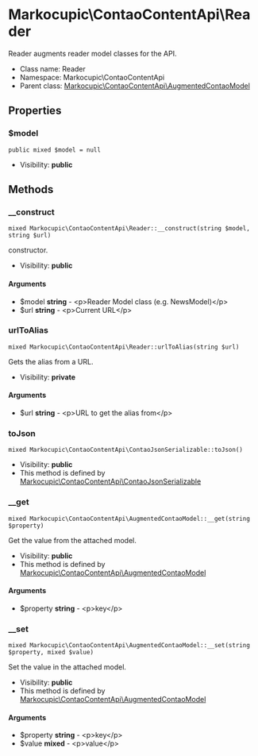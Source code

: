 Markocupic\ContaoContentApi\Reader
===============

Reader augments reader model classes for the API.




* Class name: Reader
* Namespace: Markocupic\ContaoContentApi
* Parent class: [Markocupic\ContaoContentApi\AugmentedContaoModel](DieSchittigs-ContaoContentApiBundle-AugmentedContaoModel.md)





Properties
----------


### $model

    public mixed $model = null





* Visibility: **public**


Methods
-------


### __construct

    mixed Markocupic\ContaoContentApi\Reader::__construct(string $model, string $url)

constructor.



* Visibility: **public**


#### Arguments
* $model **string** - &lt;p&gt;Reader Model class (e.g. NewsModel)&lt;/p&gt;
* $url **string** - &lt;p&gt;Current URL&lt;/p&gt;



### urlToAlias

    mixed Markocupic\ContaoContentApi\Reader::urlToAlias(string $url)

Gets the alias from a URL.



* Visibility: **private**


#### Arguments
* $url **string** - &lt;p&gt;URL to get the alias from&lt;/p&gt;



### toJson

    mixed Markocupic\ContaoContentApi\ContaoJsonSerializable::toJson()





* Visibility: **public**
* This method is defined by [Markocupic\ContaoContentApi\ContaoJsonSerializable](DieSchittigs-ContaoContentApiBundle-ContaoJsonSerializable.md)




### __get

    mixed Markocupic\ContaoContentApi\AugmentedContaoModel::__get(string $property)

Get the value from the attached model.



* Visibility: **public**
* This method is defined by [Markocupic\ContaoContentApi\AugmentedContaoModel](DieSchittigs-ContaoContentApiBundle-AugmentedContaoModel.md)


#### Arguments
* $property **string** - &lt;p&gt;key&lt;/p&gt;



### __set

    mixed Markocupic\ContaoContentApi\AugmentedContaoModel::__set(string $property, mixed $value)

Set the value in the attached model.



* Visibility: **public**
* This method is defined by [Markocupic\ContaoContentApi\AugmentedContaoModel](DieSchittigs-ContaoContentApiBundle-AugmentedContaoModel.md)


#### Arguments
* $property **string** - &lt;p&gt;key&lt;/p&gt;
* $value **mixed** - &lt;p&gt;value&lt;/p&gt;



